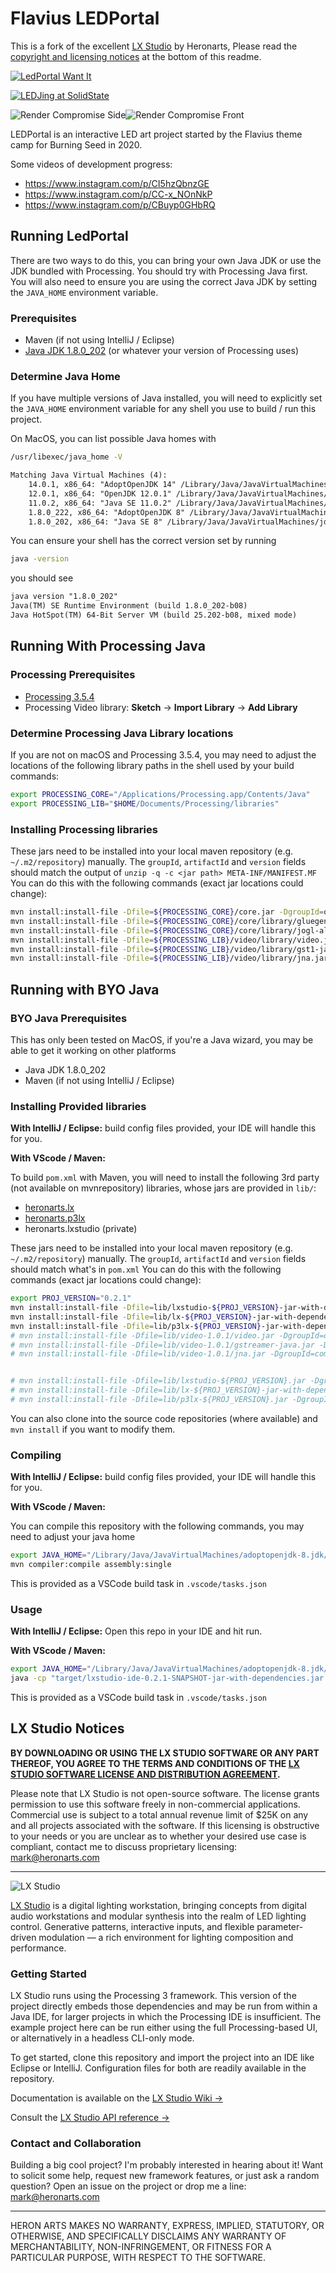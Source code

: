 # Flavius LEDPortal

This is a fork of the excellent [LX Studio](http://lx.studio/) by Heronarts, Please read the [copyright and licensing notices](#lx-studio-notices) at the bottom of this readme.

[![LedPortal Want It](img/ledportal_want_it.gif)](https://www.instagram.com/p/CJTP5TdHwyo)

[![LEDJing at SolidState](img/Solid%20State%20LeapMotion.gif)](https://www.youtube.com/watch?v=Ui-maztzuMk)

![Render Compromise Side](img/render_compromise_side.png)![Render Compromise Front](img/render_compromise_front.png)

LEDPortal is an interactive LED art project started by the Flavius theme camp for Burning Seed in 2020.

Some videos of development progress:

- <https://www.instagram.com/p/CI5hzQbnzGE>
- <https://www.instagram.com/p/CC-x_NOnNkP>
- <https://www.instagram.com/p/CBuyp0GHbRQ>

## Running LedPortal

There are two ways to do this, you can bring your own Java JDK or use the JDK bundled with Processing. You should try with Processing Java first. You will also need to ensure you are using the correct Java JDK by setting the `JAVA_HOME` environment variable.

### Prerequisites

- Maven (if not using IntelliJ / Eclipse)
- [Java JDK 1.8.0_202](https://www.oracle.com/java/technologies/javase/javase8-archive-downloads.html) (or whatever your version of Processing uses)

### Determine Java Home

If you have multiple versions of Java installed, you will need to explicitly set the `JAVA_HOME` environment variable for any shell you use to build / run this project.

On MacOS, you can list possible Java homes with

```bash
/usr/libexec/java_home -V
```

```txt
Matching Java Virtual Machines (4):
    14.0.1, x86_64: "AdoptOpenJDK 14" /Library/Java/JavaVirtualMachines/adoptopenjdk-14.jdk/Contents/Home
    12.0.1, x86_64: "OpenJDK 12.0.1" /Library/Java/JavaVirtualMachines/openjdk-12.0.1.jdk/Contents/Home
    11.0.2, x86_64: "Java SE 11.0.2" /Library/Java/JavaVirtualMachines/jdk-11.0.2.jdk/Contents/Home
    1.8.0_222, x86_64: "AdoptOpenJDK 8" /Library/Java/JavaVirtualMachines/adoptopenjdk-8.jdk/Contents/Home
    1.8.0_202, x86_64: "Java SE 8" /Library/Java/JavaVirtualMachines/jdk1.8.0_202.jdk/Contents/Home
```

You can ensure your shell has the correct version set by running

```bash
java -version
```

you should see

```txt
java version "1.8.0_202"
Java(TM) SE Runtime Environment (build 1.8.0_202-b08)
Java HotSpot(TM) 64-Bit Server VM (build 25.202-b08, mixed mode)
```

## Running With Processing Java

### Processing Prerequisites

- [Processing 3.5.4](https://processing.org/download/)
- Processing Video library: **Sketch** → **Import Library** → **Add Library**

### Determine Processing Java Library locations

If you are not on macOS and Processing 3.5.4, you may need to adjust the locations of the following library paths in the shell used by your build commands:

```bash
export PROCESSING_CORE="/Applications/Processing.app/Contents/Java"
export PROCESSING_LIB="$HOME/Documents/Processing/libraries"
```

### Installing Processing libraries

These jars need to be installed into your local maven repository (e.g. `~/.m2/repository`) manually. The `groupId`, `artifactId` and `version` fields should match the output of  `unzip -q -c <jar path> META-INF/MANIFEST.MF`
You can do this with the following commands (exact jar locations could change):

```bash
mvn install:install-file -Dfile=${PROCESSING_CORE}/core.jar -DgroupId=org.processing -DartifactId=core -Dversion=3.5.4 -Dpackaging=jar
mvn install:install-file -Dfile=${PROCESSING_CORE}/core/library/gluegen-rt.jar -DgroupId=com.jogamp -DartifactId=gluegen-rt -Dversion=2.3.2 -Dpackaging=jar
mvn install:install-file -Dfile=${PROCESSING_CORE}/core/library/jogl-all.jar -DgroupId=com.jogamp -DartifactId=jogl-all -Dversion=2.3.2 -Dpackaging=jar
mvn install:install-file -Dfile=${PROCESSING_LIB}/video/library/video.jar -DgroupId=org.processing -DartifactId=video -Dversion=2.0 -Dpackaging=jar
mvn install:install-file -Dfile=${PROCESSING_LIB}/video/library/gst1-java-core-1.2.0.jar -DgroupId=org.gstreamer -DartifactId=gst1-java-core -Dversion=1.2.0 -Dpackaging=jar
mvn install:install-file -Dfile=${PROCESSING_LIB}/video/library/jna.jar -DgroupId=com.sun -DartifactId=jna -Dversion=5.4.0 -Dpackaging=jar
```

## Running with BYO Java

### BYO Java Prerequisites

This has only been tested on MacOS, if you're a Java wizard, you may be able to get it working on other platforms

- Java JDK 1.8.0_202
- Maven (if not using IntelliJ / Eclipse)

### Installing Provided libraries

**With IntelliJ / Eclipse:** build config files provided, your IDE will handle this for you.

**With VScode / Maven:**

To build `pom.xml` with Maven, you will need to install the following 3rd party (not available on mvnrepository) libraries, whose jars are provided in `lib/`:

- [heronarts.lx](https://github.com/heronarts/lx)
- [heronarts.p3lx](https://github.com/heronarts/p3lx)
- heronarts.lxstudio (private)

These jars need to be installed into your local maven repository (e.g. `~/.m2/repository`) manually. The `groupId`, `artifactId` and `version` fields should match what's in `pom.xml`
You can do this with the following commands (exact jar locations could change):

```bash
export PROJ_VERSION="0.2.1"
mvn install:install-file -Dfile=lib/lxstudio-${PROJ_VERSION}-jar-with-dependencies.jar -DgroupId=heronarts -DartifactId=lxstudio -Dversion=${PROJ_VERSION} -Dpackaging=jar
mvn install:install-file -Dfile=lib/lx-${PROJ_VERSION}-jar-with-dependencies.jar -DgroupId=heronarts -DartifactId=lx -Dversion=${PROJ_VERSION} -Dpackaging=jar
mvn install:install-file -Dfile=lib/p3lx-${PROJ_VERSION}-jar-with-dependencies.jar -DgroupId=heronarts -DartifactId=p3lx -Dversion=${PROJ_VERSION} -Dpackaging=jar
# mvn install:install-file -Dfile=lib/video-1.0.1/video.jar -DgroupId=org.processing -DartifactId=video -Dversion=1.0.1 -Dpackaging=jar
# mvn install:install-file -Dfile=lib/video-1.0.1/gstreamer-java.jar -DgroupId=org.gstreamer -DartifactId=gstreamer-java -Dversion=1.6.2 -Dpackaging=jar
# mvn install:install-file -Dfile=lib/video-1.0.1/jna.jar -DgroupId=com.sun -DartifactId=jna -Dversion=4.2.0 -Dpackaging=jar


# mvn install:install-file -Dfile=lib/lxstudio-${PROJ_VERSION}.jar -DgroupId=heronarts -DartifactId=lxstudio -Dversion=${PROJ_VERSION} -Dpackaging=jar
# mvn install:install-file -Dfile=lib/lx-${PROJ_VERSION}-jar-with-dependencies.jar -DgroupId=heronarts -DartifactId=lx -Dversion=${PROJ_VERSION} -Dpackaging=jar
# mvn install:install-file -Dfile=lib/p3lx-${PROJ_VERSION}.jar -DgroupId=heronarts -DartifactId=p3lx -Dversion=${PROJ_VERSION} -Dpackaging=jar
```

You can also clone into the source code repositories (where available) and `mvn install` if you want to modify them.

### Compiling

**With IntelliJ / Eclipse:** build config files provided, your IDE will handle this for you.

**With VScode / Maven:**

You can compile this repository with the following commands, you may need to adjust your java home

```bash
export JAVA_HOME="/Library/Java/JavaVirtualMachines/adoptopenjdk-8.jdk/Contents/Home"
mvn compiler:compile assembly:single
```

This is provided as a VSCode build task in `.vscode/tasks.json`

### Usage

**With IntelliJ / Eclipse:** Open this repo in your IDE and hit run.

**With VScode / Maven:**

```bash
export JAVA_HOME="/Library/Java/JavaVirtualMachines/adoptopenjdk-8.jdk/Contents/Home"
java -cp "target/lxstudio-ide-0.2.1-SNAPSHOT-jar-with-dependencies.jar:lib/processing-3.5.4/core.jar:lib/processing-3.5.4/gluegen-rt.jar:lib/processing-3.5.4/jogl-all.jar:lib/video-1.0.1/video.jar:lib/video-1.0.1/gstreamer-java.jar:lib/video-1.0.1/jna.jar" heronarts.lx.app.LXStudioApp
```

This is provided as a VSCode build task in `.vscode/tasks.json`

## LX Studio Notices

**BY DOWNLOADING OR USING THE LX STUDIO SOFTWARE OR ANY PART THEREOF, YOU AGREE TO THE TERMS AND CONDITIONS OF THE [LX STUDIO SOFTWARE LICENSE AND DISTRIBUTION AGREEMENT](http://lx.studio/license).**

Please note that LX Studio is not open-source software. The license grants permission to use this software freely in non-commercial applications. Commercial use is subject to a total annual revenue limit of $25K on any and all projects associated with the software. If this licensing is obstructive to your needs or you are unclear as to whether your desired use case is compliant, contact me to discuss proprietary licensing: mark@heronarts.com

---

![LX Studio](https://raw.github.com/heronarts/LXStudio/master/assets/screenshot.jpg)

[LX Studio](http://lx.studio/) is a digital lighting workstation, bringing concepts from digital audio workstations and modular synthesis into the realm of LED lighting control. Generative patterns, interactive inputs, and flexible parameter-driven modulation — a rich environment for lighting composition and performance.

### Getting Started

LX Studio runs using the Processing 3 framework. This version of the project directly embeds those dependencies and may be run from within a Java IDE,
for larger projects in which the Processing IDE is insufficient. The example project here can be run either using the full Processing-based UI,
or alternatively in a headless CLI-only mode.

To get started, clone this repository and import the project into an IDE like Eclipse or IntelliJ. Configuration files for both are readily
available in the repository.

Documentation is available on the [LX Studio Wiki &rarr;](https://github.com/heronarts/LXStudio/wiki)

Consult the [LX Studio API reference &rarr;](http://lx.studio/api/)

### Contact and Collaboration

Building a big cool project? I'm probably interested in hearing about it! Want to solicit some help, request new framework features, or just ask a random question? Open an issue on the project or drop me a line: mark@heronarts.com

---

HERON ARTS MAKES NO WARRANTY, EXPRESS, IMPLIED, STATUTORY, OR OTHERWISE, AND SPECIFICALLY DISCLAIMS ANY WARRANTY OF MERCHANTABILITY, NON-INFRINGEMENT, OR FITNESS FOR A PARTICULAR PURPOSE, WITH RESPECT TO THE SOFTWARE.
